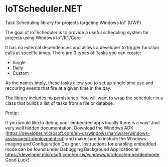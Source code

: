 # IoTScheduler.NET
Task Scheduling library for projects targeting Windows IoT (UWP)

The goal of IoTScheduler is to provide a useful scheduling system for projects using Windows IoT/RT/Core

It has no external dependencies and allows a developer to trigger function calls at specific times. There are 3 types of Tasks you can create:

* Single
* Daily
* Custom

As the names imply, these tasks allow you to set up single time use and reccuring events that fire at a given time in the day.

The library includes no persistence. You will want to wrap the scheduler in a class that builds a list of tasks from a file or databse.


Protip:

If you would like to debug your embedded apps locally there is a way! Just very well hidden documentation.
Download the Windows ADK (https://developer.microsoft.com/en-us/windows/hardware/windows-assessment-deployment-kit) and make sure to include the Windows Imaging and Configuration Designer.
Instructions for enabling embedded mode can be found under Debugging Background Application at https://developer.microsoft.com/en-us/windows/iot/docs/embeddedmode. Good Luck!